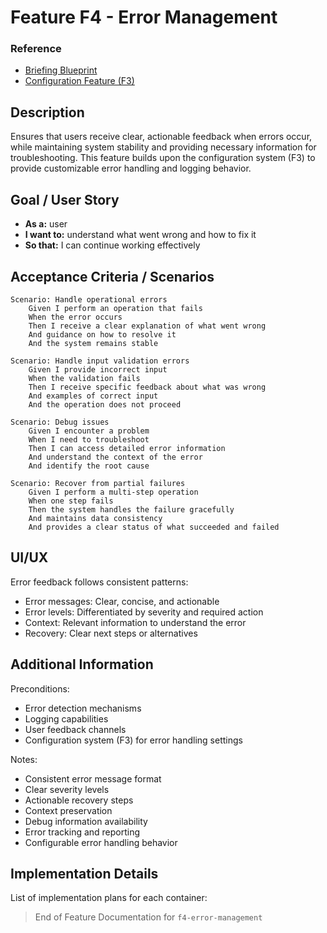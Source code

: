 # Feature F4 - Error Management

### Reference

- [Briefing Blueprint](/docs/briefing.blueprint.md)
- [Configuration Feature (F3)](/docs/f3-configuration.blueprint.md)

## Description

Ensures that users receive clear, actionable feedback when errors occur, while maintaining system stability and providing necessary information for troubleshooting. This feature builds upon the configuration system (F3) to provide customizable error handling and logging behavior.

## Goal / User Story

- **As a:** user
- **I want to:** understand what went wrong and how to fix it
- **So that:** I can continue working effectively

## Acceptance Criteria / Scenarios

```gherkin
Scenario: Handle operational errors
    Given I perform an operation that fails
    When the error occurs
    Then I receive a clear explanation of what went wrong
    And guidance on how to resolve it
    And the system remains stable

Scenario: Handle input validation errors
    Given I provide incorrect input
    When the validation fails
    Then I receive specific feedback about what was wrong
    And examples of correct input
    And the operation does not proceed

Scenario: Debug issues
    Given I encounter a problem
    When I need to troubleshoot
    Then I can access detailed error information
    And understand the context of the error
    And identify the root cause

Scenario: Recover from partial failures
    Given I perform a multi-step operation
    When one step fails
    Then the system handles the failure gracefully
    And maintains data consistency
    And provides a clear status of what succeeded and failed
```

## UI/UX

Error feedback follows consistent patterns:

- Error messages: Clear, concise, and actionable
- Error levels: Differentiated by severity and required action
- Context: Relevant information to understand the error
- Recovery: Clear next steps or alternatives

## Additional Information

Preconditions:
- Error detection mechanisms
- Logging capabilities
- User feedback channels
- Configuration system (F3) for error handling settings

Notes:
- Consistent error message format
- Clear severity levels
- Actionable recovery steps
- Context preservation
- Debug information availability
- Error tracking and reporting
- Configurable error handling behavior

## Implementation Details

List of implementation plans for each container:
<!-- This section will be updated by builder steps -->

> End of Feature Documentation for `f4-error-management` 